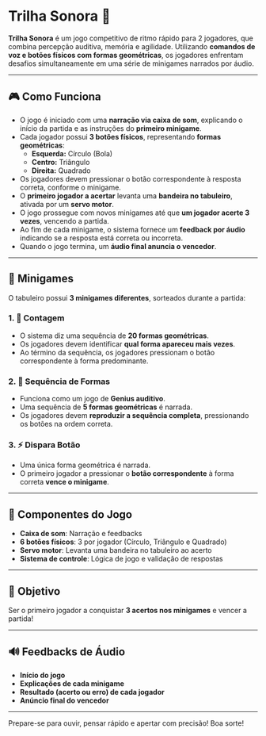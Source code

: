 # Trilha Sonora 🎵

**Trilha Sonora** é um jogo competitivo de ritmo rápido para 2 jogadores, que combina percepção auditiva, memória e agilidade. Utilizando **comandos de voz e botões físicos com formas geométricas**, os jogadores enfrentam desafios simultaneamente em uma série de minigames narrados por áudio.

---

## 🎮 Como Funciona

- O jogo é iniciado com uma **narração via caixa de som**, explicando o início da partida e as instruções do **primeiro minigame**.
- Cada jogador possui **3 botões físicos**, representando **formas geométricas**:
  - **Esquerda:** Círculo (Bola)
  - **Centro:** Triângulo
  - **Direita:** Quadrado
- Os jogadores devem pressionar o botão correspondente à resposta correta, conforme o minigame.
- O **primeiro jogador a acertar** levanta uma **bandeira no tabuleiro**, ativada por um **servo motor**.
- O jogo prossegue com novos minigames até que **um jogador acerte 3 vezes**, vencendo a partida.
- Ao fim de cada minigame, o sistema fornece um **feedback por áudio** indicando se a resposta está correta ou incorreta.
- Quando o jogo termina, um **áudio final anuncia o vencedor**.

---

## 🧩 Minigames

O tabuleiro possui **3 minigames diferentes**, sorteados durante a partida:

### 1. 🧮 Contagem

- O sistema diz uma sequência de **20 formas geométricas**.
- Os jogadores devem identificar **qual forma apareceu mais vezes**.
- Ao término da sequência, os jogadores pressionam o botão correspondente à forma predominante.

### 2. 🔁 Sequência de Formas

- Funciona como um jogo de **Genius auditivo**.
- Uma sequência de **5 formas geométricas** é narrada.
- Os jogadores devem **reproduzir a sequência completa**, pressionando os botões na ordem correta.

### 3. ⚡ Dispara Botão

- Uma única forma geométrica é narrada.
- O primeiro jogador a pressionar o **botão correspondente** à forma correta **vence o minigame**.

---

## 🧠 Componentes do Jogo

- **Caixa de som**: Narração e feedbacks
- **6 botões físicos**: 3 por jogador (Círculo, Triângulo e Quadrado)
- **Servo motor**: Levanta uma bandeira no tabuleiro ao acerto
- **Sistema de controle**: Lógica de jogo e validação de respostas

---

## 🏁 Objetivo

Ser o primeiro jogador a conquistar **3 acertos nos minigames** e vencer a partida!

---

## 🔊 Feedbacks de Áudio

- **Início do jogo**
- **Explicações de cada minigame**
- **Resultado (acerto ou erro) de cada jogador**
- **Anúncio final do vencedor**

---

Prepare-se para ouvir, pensar rápido e apertar com precisão! Boa sorte!
